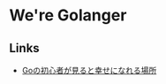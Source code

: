 # We're Golanger

## Links

- [Goの初心者が見ると幸せになれる場所](https://qiita.com/tenntenn/items/0e33a4959250d1a55045)
